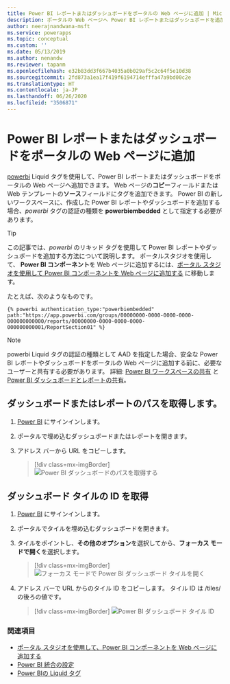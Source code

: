 ```yaml
---
title: Power BI レポートまたはダッシュボードをポータルの Web ページに追加 | MicrosoftDocs
description: ポータルの Web ページへ Power BI レポートまたはダッシュボードを追加するための手順。
author: neerajnandwana-msft
ms.service: powerapps
ms.topic: conceptual
ms.custom: ''
ms.date: 05/13/2019
ms.author: nenandw
ms.reviewer: tapanm
ms.openlocfilehash: e32b83dd3f667b4035a0b029af5c2c64f5e10d38
ms.sourcegitcommit: 2fd873a1ea17f419f6194714efffa47a9bd00c2e
ms.translationtype: HT
ms.contentlocale: ja-JP
ms.lasthandoff: 06/26/2020
ms.locfileid: "3506871"
---
```

# <a name="add-a-power-bi-report-or-dashboard-to-a-web-page-in-portal"></a>Power BI レポートまたはダッシュボードをポータルの Web ページに追加

[powerbi](../liquid/portals-entity-tags.md#powerbi) Liquid タグを使用して、Power BI レポートまたはダッシュボードをポータルの Web ページへ追加できます。 Web ページの**コピー**フィールドまたは Web テンプレートの**ソース**フィールドにタグを追加できます。 Power BI の新しいワークスペースに、作成した Power BI レポートやダッシュボードを追加する場合、*powerbi* タグの認証の種類を  **powerbiembedded** として指定する必要があります。

> [!TIP]
> この記事では、*powerbi* のリキッド タグを使用して Power BI レポートやダッシュボードを追加する方法について説明します。 ポータルスタジオを使用して、 **Power BI コンポーネント**を Web ページに追加するには、[ポータル スタジオを使用して Power BI コンポーネントを Web ページに追加する](../compose-page.md#add-power-bi) に移動します。

たとえば、次のようなものです。 

```
{% powerbi authentication_type:"powerbiembedded" path:"https://app.powerbi.com/groups/00000000-0000-0000-0000-000000000000/reports/00000000-0000-0000-0000-000000000001/ReportSection01" %}
```

> [!NOTE]
> powerbi Liquid タグの認証の種類として AAD を指定した場合、安全な Power BI レポートやダッシュボードをポータルの Web ページに追加する前に、必要なユーザーと共有する必要があります。 詳細: [Power BI ワークスペースの共有](https://docs.microsoft.com/power-bi/service-how-to-collaborate-distribute-dashboards-reports#collaborate-with-coworkers-in-an-app-workspace) と [Power BI ダッシュボードとレポートの共有](https://docs.microsoft.com/power-bi/service-share-dashboards)。

## <a name="get-the-path-of-a-dashboard-or-report"></a>ダッシュボードまたはレポートのパスを取得します。

1.  [Power BI](https://powerbi.microsoft.com/) にサインインします。

2.  ポータルで埋め込むダッシュボードまたはレポートを開きます。

3.  アドレス バーから URL をコピーします。

    > [!div class=mx-imgBorder]
    > ![Power BI ダッシュボードのパスを取得する](../media/powerbi-dashboard-url.png "Power BI ダッシュボードのパスを取得する")

## <a name="get-the-id-of-a-dashboard-tile"></a>ダッシュボード タイルの ID を取得

1.  [Power BI](https://powerbi.microsoft.com/) にサインインします。

2.  ポータルでタイルを埋め込むダッシュボードを開きます。

3.  タイルをポイントし、**その他のオプション**を選択してから、**フォーカス モードで開く**を選択します。

    > [!div class=mx-imgBorder]
    > ![フォーカス モードで Power BI ダッシュボード タイルを開く](../media/powerbi-dashboard-tile-focus.png "フォーカス モードで Power BI ダッシュボード タイルを開く")

4.  アドレス バーで URL からのタイル ID をコピーします。 タイル ID は /tiles/ の後ろの値です。

    > [!div class=mx-imgBorder]
    > ![Power BI ダッシュボード タイル ID](../media/powerbi-dashboard-tile-id.png "Power BI ダッシュボード タイル ID")


### <a name="see-also"></a>関連項目

- [ポータル スタジオを使用して、Power BI コンポーネントを Web ページに追加する](../compose-page.md#add-power-bi)
- [Power BI 統合の設定](set-up-power-bi-integration.md)
- [Power BIの Liquid タグ](../liquid/portals-entity-tags.md#powerbi)
